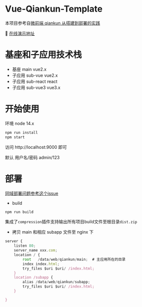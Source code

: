 # Vue-Qiankun-Template

本项目参考自[微前端 qiankun 从搭建到部署的实践](https://juejin.im/post/6875462470593904653)

🍌 [在线演示地址](http://server.boboooooo.top:7777)

# 基座和子应用技术栈

- 基座 main vue2.x
- 子应用 sub-vue vue2.x
- 子应用 sub-react react
- 子应用 sub-vue3 vue3.x

# 开始使用

环境 node 14.x

```javascript
npm run install
npm start
```

访问 http://localhost:9000 即可

默认 用户名/密码 admin/123

# 部署

[同域部署问题参考这个issue](https://github.com/umijs/qiankun/issues/400)

- build

```javascript
npm run build
```

集成了`compression`插件支持输出所有项目build文件至根目录`dist.zip`

- 拷贝 main 和相应 subapp 文件至 nginx 下

```javascript
server {
    listen 80;
    server_name xxx.com;
    location / {
        root   /data/web/qiankun/main;  # 主应用所在的目录
        index index.html;
        try_files $uri $uri/ /index.html;
    }
    location /subapp {
	    alias /data/web/qiankun/subapp;
        try_files $uri $uri/ /index.html;
    }

}
```
